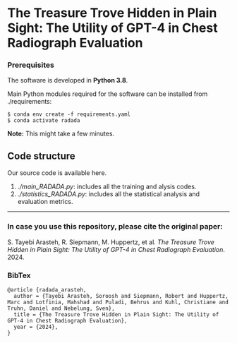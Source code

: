# The Treasure Trove Hidden in Plain Sight: The Utility of GPT-4 in Chest Radiograph Evaluation



### Prerequisites

The software is developed in **Python 3.8**.



Main Python modules required for the software can be installed from ./requirements:

```
$ conda env create -f requirements.yaml
$ conda activate radada
```

**Note:** This might take a few minutes.


Code structure
---

Our source code is available here.

1. *./main_RADADA.py*: includes all the training and alysis codes.
2. *./statistics_RADADA.py*: includes all the statistical analysis and evaluation metrics.


------
### In case you use this repository, please cite the original paper:

S. Tayebi Arasteh, R. Siepmann, M. Huppertz, et al. *The Treasure Trove Hidden in Plain Sight: The Utility of GPT-4 in Chest Radiograph Evaluation*. 2024.

### BibTex

    @article {radada_arasteh,
      author = {Tayebi Arasteh, Soroosh and Siepmann, Robert and Huppertz, Marc and Lotfinia, Mahshad and Puladi, Behrus and Kuhl, Christiane and Truhn, Daniel and Nebelung, Sven},
      title = {The Treasure Trove Hidden in Plain Sight: The Utility of GPT-4 in Chest Radiograph Evaluation},
      year = {2024},
    }
